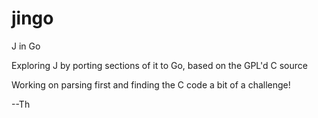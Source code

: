 # jingo
J in Go

Exploring J by porting sections of it to Go, based on the GPL'd C source

Working on parsing first and finding the C code a bit of a challenge! 

--Th
